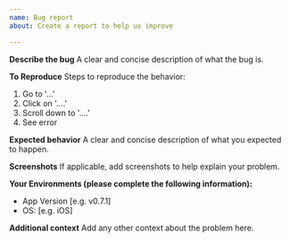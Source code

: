 ```yaml
---
name: Bug report
about: Create a report to help us improve

---
```


**Describe the bug**
A clear and concise description of what the bug is.

**To Reproduce**
Steps to reproduce the behavior:
1. Go to '...'
2. Click on '....'
3. Scroll down to '....'
4. See error

**Expected behavior**
A clear and concise description of what you expected to happen.

**Screenshots**
If applicable, add screenshots to help explain your problem.

**Your Environments (please complete the following information):**
 - App Version [e.g. v0.7.1]
 - OS: [e.g. iOS]

**Additional context**
Add any other context about the problem here.
